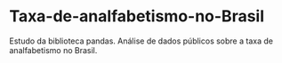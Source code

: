 # Taxa-de-analfabetismo-no-Brasil
Estudo da biblioteca pandas.
Análise de dados públicos sobre a taxa de analfabetismo no Brasil.
